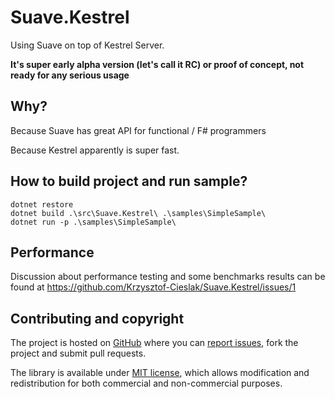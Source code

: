 # Suave.Kestrel

Using Suave on top of Kestrel Server.

**It's super early alpha version (let's call it RC) or proof of concept, not ready for any serious usage**

## Why?

Because Suave has great API for functional / F# programmers

Because Kestrel apparently is super fast.

## How to build project and run sample?

```
dotnet restore
dotnet build .\src\Suave.Kestrel\ .\samples\SimpleSample\
dotnet run -p .\samples\SimpleSample\
```

## Performance

Discussion about performance testing and some benchmarks results can be found at https://github.com/Krzysztof-Cieslak/Suave.Kestrel/issues/1

## Contributing and copyright

The project is hosted on [GitHub](https://github.com/Krzysztof-Cieslak/Suave.Kestrel) where you can [report issues](https://github.com/Krzysztof-Cieslak/Suave.Kestrel/issues), fork
the project and submit pull requests.

The library is available under [MIT license](https://github.com/Krzysztof-Cieslak/Suave.Kestrel/blob/master/LICENSE.md), which allows modification and
redistribution for both commercial and non-commercial purposes.

